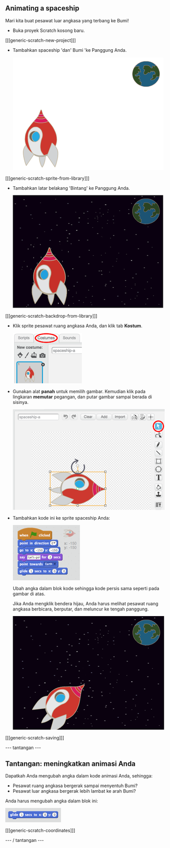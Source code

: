 ## Animating a spaceship

Mari kita buat pesawat luar angkasa yang terbang ke Bumi!

+ Buka proyek Scratch kosong baru.

[[[generic-scratch-new-project]]]

+ Tambahkan spaceship 'dan' Bumi 'ke Panggung Anda.
    
    ![Spaceship dan Sprite Bumi](images/space-sprites.png)

[[[generic-scratch-sprite-from-library]]]

+ Tambahkan latar belakang 'Bintang' ke Panggung Anda.
    
    ![Spasi spasi](images/space-backdrop.png)

[[[generic-scratch-backdrop-from-library]]]

+ Klik sprite pesawat ruang angkasa Anda, dan klik tab **Kostum**.
    
    ![Kostum sprite](images/space-costume.png)

+ Gunakan alat **panah** untuk memilih gambar. Kemudian klik pada lingkaran **memutar** pegangan, dan putar gambar sampai berada di sisinya.
    
    ![Memutar kostum](images/space-rotate.png)

+ Tambahkan kode ini ke sprite spaceship Anda:
    
    ![Kode pesawat ruang angkasa](images/space-animate.png)
    
    Ubah angka dalam blok kode sehingga kode persis sama seperti pada gambar di atas.
    
    Jika Anda mengklik bendera hijau, Anda harus melihat pesawat ruang angkasa berbicara, berputar, dan meluncur ke tengah panggung.
    
    ![Menguji animasi spaceship](images/space-animate-stage.png)

[[[generic-scratch-saving]]]

\--- tantangan \---

## Tantangan: meningkatkan animasi Anda

Dapatkah Anda mengubah angka dalam kode animasi Anda, sehingga:

+ Pesawat ruang angkasa bergerak sampai menyentuh Bumi?
+ Pesawat luar angkasa bergerak lebih lambat ke arah Bumi?

Anda harus mengubah angka dalam blok ini:

![Blok meluncur](images/space-glide.png)

[[[generic-scratch-coordinates]]]

\--- / tantangan \---